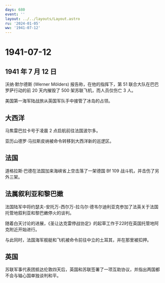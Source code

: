 ```yaml
---
days: 680
event: ''
layout: ../../layouts/Layout.astro
ru: '2024-01-05'
ww: '1941-07-12'
---
```


# 1941-07-12

## 1941 年 7 月 12 日

沃纳·默尔德斯 (Werner Mölders) 报告称，在他的指挥下，第 51
联合大队在巴巴罗萨行动的前 20 天内摧毁了 500 架苏联飞机，而人员仅伤亡 3
人。

美国第一海军陆战旅从英国军队手中接管了冰岛的占领。

## 大西洋

马焦雷巴拉卡号于凌晨 2 点启航前往法国波尔多。

亚历山德罗·马拉斯皮纳被命令转移到大西洋新的巡逻区。

## 法国

道格拉斯·巴德在法国加来海峡省上空击落了一架德国 Bf 109
战斗机，并击伤了另外三架。

## 法属叙利亚和黎巴嫩

法国陆军中将约瑟夫-安托万-西尔万-拉乌尔·德韦尔迪利亚克参加了法英关于法国托管地叙利亚和黎巴嫩停火的谈判。

随着白天讨论的进展，《圣让达克雷停战协定》的起草工作于22时在英国托管地阿克附近开始进行。

与此同时，法国海军舰艇和飞机被命令前往中立的土耳其，并在那里被扣押。

## 英国

苏联军事代表团抵达伦敦四天后，英国和苏联签署了一项互助协议，并指出两国都不会与轴心国单独谈判和平。